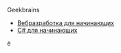 Geekbrains

- [Вебразработка для начинающих](https://geekbrains.ru/certificates/1023099?55b6575cea872830e71c616815dc0a71)
- [C# для начинающих](https://geekbrains.ru/go/3jS7I7)

ё